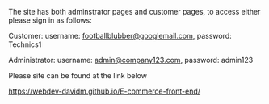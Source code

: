 The site has both adminstrator pages and customer pages, to access either please sign in as follows:

Customer: username: footballblubber@googlemail.com, password: Technics1

Administrator: username: admin@company123.com, password: admin123

Please site can be found at the link below

https://webdev-davidm.github.io/E-commerce-front-end/
